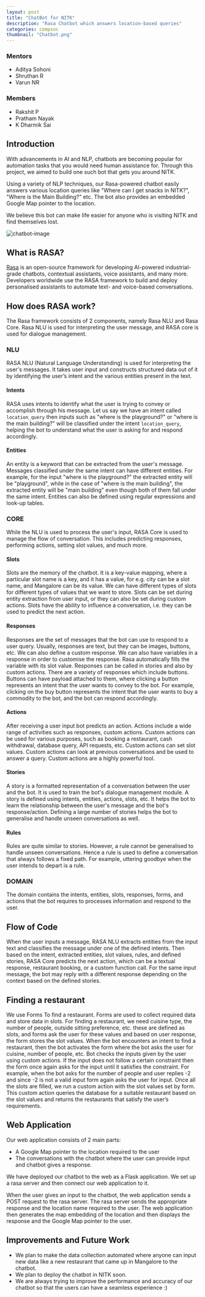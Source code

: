 ```yaml
---
layout: post
title: "ChatBot for NITK"
description: "Rasa Chatbot which answers location-based queries"
categories: compsoc
thumbnail: "Chatbot.png"
---
```

 
### Mentors
 
- Aditya Sohoni
- Shruthan R
- Varun NR
 
### Members
 
- Rakshit P
- Pratham Nayak
- K Dharmik Sai
 
## Introduction
 
With advancements in AI and NLP, chatbots are becoming popular for automation tasks that you would need human assistance for. Through this project, we aimed to build one such bot that gets you around NITK.
 
Using a variety of NLP techniques, our Rasa-powered chatbot easily answers various location queries like "Where can I get snacks in NITK?", "Where is the Main Building?" etc. The bot also provides an embedded Google Map pointer to the location.
 
We believe this bot can make life easier for anyone who is visiting NITK and find themselves lost.
 
![chatbot-image](/virtual-expo/assets/img/compsoc/chatbot_image.png)
 
## What is RASA?
 
[Rasa](https://github.com/RasaHQ/rasa) is an open-source framework for developing AI-powered industrial-grade chatbots, contextual assistants, voice assistants, and many more. Developers worldwide use the RASA framework to build and deploy personalised assistants to automate text- and voice-based conversations.
 
## How does RASA work?
 
The Rasa framework consists of 2 components, namely Rasa NLU and Rasa Core. Rasa NLU is used for interpreting the user message, and RASA core is used for dialogue management.
 
### NLU
 
RASA NLU (Natural Language Understanding) is used for interpreting the user's messages. It takes user input and constructs structured data out of it by identifying the user’s intent and the various entities present in the text.
 
#### Intents
 
RASA uses intents to identify what the user is trying to convey or accomplish through his message. Let us say we have an intent called `location_query` then inputs such as "where is the playground?" or "where is the main building?" will be classified under the intent `location_query`, helping the bot to understand what the user is asking for and respond accordingly.
 
#### Entities
 
An entity is a keyword that can be extracted from the user's message. Messages classified under the same intent can have different entities. For example, for the input "where is the playground?" the extracted entity will be "playground", while in the case of "where is the main building", the extracted entity will be "main building" even though both of them fall under the same intent. Entities can also be defined using regular expressions and look-up tables.
 
### CORE
 
While the NLU is used to process the user's input, RASA Core is used to manage the flow of conversation. This includes predicting responses, performing actions, setting slot values, and much more.
 
#### Slots
 
Slots are the memory of the chatbot. It is a key-value mapping, where a particular slot name is a key, and it has a  value, for e.g. city can be a slot name, and Mangalore can be its value. We can have different types of slots for different types of values that we want to store. Slots can be set during entity extraction from user input, or they can also be set during custom actions. Slots have the ability to influence a conversation, i.e. they can be used to predict the next action.  
 
#### Responses
 
Responses are the set of messages that the bot can use to respond to a user query. Usually, responses are text, but they can be images, buttons, etc. We can also define a custom response. We can also have variables in a response in order to customise the response. Rasa automatically fills the variable with its slot value. Responses can be called in stories and also by custom actions. There are a variety of responses which include buttons. Buttons can have payload attached to them, where clicking a button represents an intent that the user wants to convey to the bot. For example, clicking on the buy button represents the intent that the user wants to buy a commodity to the bot, and the bot can respond accordingly.
 
#### Actions
 
After receiving a user input bot predicts an action. Actions include a wide range of activities such as responses, custom actions. Custom actions can be used for various purposes, such as booking a restaurant, cash withdrawal, database query, API requests, etc. Custom actions can set slot values. Custom actions can look at previous conversations and be used to answer a query. Custom actions are a highly powerful tool.
 
#### Stories
 
A story is a formatted representation of a conversation between the user and the bot. It is used to train the bot's dialogue management module. A story is defined using intents, entities, actions, slots, etc. It helps the bot to learn the relationship between the user's message and the bot's response/action. Defining a large number of stories helps the bot to generalise and handle unseen conversations as well.
 
#### Rules
 
Rules are quite similar to stories. However, a rule cannot be generalised to handle unseen conversations. Hence a rule is used to define a conversation that always follows a fixed path. For example, uttering goodbye when the user intends to depart is a rule.
 
### DOMAIN
 
The domain contains the intents, entities, slots, responses, forms, and actions that the bot requires to processes information and respond to the user.
 
## Flow of Code
 
When the user inputs a message, RASA NLU extracts entities from the input text and classifies the message under one of the defined intents. Then based on the intent, extracted entities, slot values, rules, and defined stories, RASA Core predicts the next action, which can be a textual response, restaurant booking, or a custom function call. For the same input message, the bot may reply with a different response depending on the context based on the defined stories.
 
## Finding a restaurant
 
We use Forms To find a restaurant. Forms are used to collect required data and store data in slots. For finding a restaurant, we need cuisine type, the number of people, outside sitting preference, etc. these are defined as slots, and forms ask the user for these values and based on user response, the form stores the slot values. When the bot encounters an intent to find a restaurant, then the bot activates the form where the bot asks the user for cuisine, number of people, etc. Bot checks the inputs given by the user using custom actions. If the input does not follow a certain constraint then the form once again asks for the input until it satisfies the constraint. For example, when the bot asks for the number of people and user replies -2 and since -2 is not a valid input form again asks the user for input. Once all the slots are filled, we run a custom action with the slot values set by form. This custom action queries the database for a suitable restaurant based on the slot values and returns the restaurants that satisfy the user’s requirements.
 
## Web Application
 
Our web application consists of 2 main parts:
 
- A Google Map pointer to the location required to the user
- The conversations with the chatbot where the user can provide input and chatbot gives a response.
 
 We have deployed our chatbot to the web as a Flask application. We set up a rasa server and then connect our web application to it.
 
 When the user gives an input to the chatbot, the web application sends a POST request to the rasa server. The rasa server sends the appropriate response and the location name required to the user. The web application then generates the map embedding of the location and then displays the response and the Google Map pointer to the user.
 
## Improvements and Future Work
 
- We plan to make the data collection automated where anyone can input new data like a new restaurant that came up in Mangalore to the chatbot.
- We plan to deploy the chatbot in NITK soon.
- We are always trying to improve the performance and accuracy of our chatbot so that the users can have a seamless experience :)
